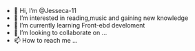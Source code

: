 - 👋 Hi, I’m @Jesseca-11
- 👀 I’m interested in reading,music and gaining new knowledge 
- 🌱 I’m currently learning Front-ebd develoment
- 💞️ I’m looking to collaborate on ...
- 📫 How to reach me ...

<!---
Jesseca-11/Jesseca-11 is a ✨ special ✨ repository because its `README.md` (this file) appears on your GitHub profile.
You can click the Preview link to take a look at your changes.
--->
